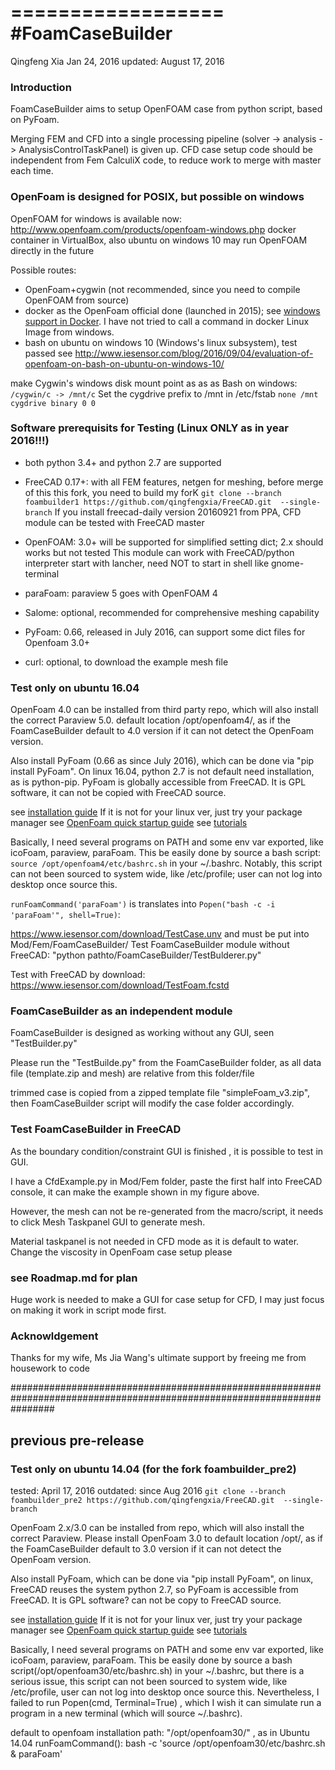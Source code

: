 ==================
#FoamCaseBuilder
==================

Qingfeng Xia
Jan 24, 2016
updated: August 17, 2016


### Introduction

FoamCaseBuilder aims to setup OpenFOAM case from python script, based on PyFoam. 

Merging FEM and CFD into a single processing pipeline (solver -> analysis -> AnalysisControlTaskPanel) is given up. 
CFD case setup code should be independent from Fem CalculiX code, to reduce work to merge with master each time. 

### OpenFoam is designed for POSIX, but possible on windows

OpenFOAM for windows is available now: http://www.openfoam.com/products/openfoam-windows.php
docker container in VirtualBox, also  ubuntu on windows 10 may run OpenFOAM directly in the future

Possible routes:

- OpenFoam+cygwin (not recommended, since you need to compile OpenFOAM from source)
- docker as the OpenFoam official done (launched in 2015); 
see [windows support in Docker](http://www.openfoam.com/download/install-windows.php).
I have not tried to call a command in docker Linux Image from windows. 
- bash on ubuntu on windows 10 (Windows's linux subsystem), test passed
see <http://www.iesensor.com/blog/2016/09/04/evaluation-of-openfoam-on-bash-on-ubuntu-on-windows-10/>

make Cygwin's windows disk mount point as as as Bash on windows: 
`/cygwin/c -> /mnt/c`
Set the cygdrive prefix to /mnt in /etc/fstab
`none /mnt cygdrive binary 0 0`

### Software prerequisits for Testing (Linux ONLY as in year 2016!!!)

- both python 3.4+ and python 2.7 are supported
- FreeCAD 0.17+: with all FEM features, netgen for meshing, 
before merge of this this fork, you need to build my forK
`git clone --branch foambuilder1 https://github.com/qingfengxia/FreeCAD.git  --single-branch`
If you install freecad-daily version 20160921 from PPA, CFD module can be tested with FreeCAD master

- OpenFOAM: 3.0+ will be supported for simplified setting dict; 2.x should works but not tested
  This module can work with FreeCAD/python interpreter start with lancher, need NOT to start in shell like gnome-terminal
- paraFoam: paraview 5 goes with OpenFOAM 4
- Salome: optional, recommended for comprehensive meshing capability
- PyFoam:  0.66, released in July 2016, can support some dict files for Openfoam 3.0+
- curl: optional, to download the example mesh file


### Test only on ubuntu 16.04

OpenFoam 4.0 can be installed from third party repo, which will also install the correct Paraview 5.0.  default location /opt/openfoam4/, as if the FoamCaseBuilder default to 4.0 version if it can not detect the OpenFoam version.

Also install PyFoam (0.66 as since July 2016), which can be done via "pip install PyFoam". On linux 16.04, python 2.7 is not default need installation, as is python-pip. PyFoam is globally accessible from FreeCAD. It is GPL software, it can not be copied with FreeCAD source. 

see [installation guide](http://www.openfoam.com/download/install-binary.php) If it is not for your linux ver, just try your package manager
see [OpenFoam quick startup guide](http://www.openfoam.org/)
see [tutorials](http://cfd.direct/openfoam/user-guide/) 

Basically, I need several programs on PATH and some env var exported, like icoFoam, paraview, paraFoam. This be easily done by source a bash script: `source /opt/openfoam4/etc/bashrc.sh` in your ~/.bashrc. Notably, this script can not been sourced to system wide, like /etc/profile;  user can not log into desktop once source this. 

`runFoamCommand('paraFoam')` is translates into `Popen("bash -c -i 'paraFoam'", shell=True)`:

https://www.iesensor.com/download/TestCase.unv and must be put into Mod/Fem/FoamCaseBuilder/
Test FoamCaseBuilder module without FreeCAD: "python pathto/FoamCaseBuilder/TestBulderer.py"

Test with FreeCAD by download: https://www.iesensor.com/download/TestFoam.fcstd


### FoamCaseBuilder as an independent module

FoamCaseBuilder  is designed as working without any GUI, seen "TestBuilder.py"

Please run the "TestBuilde.py" from the FoamCaseBuilder folder, as all data file (template.zip and mesh) are relative from this folder/file

trimmed case is copied from a zipped template file "simpleFoam_v3.zip", then FoamCaseBuilder script will modify the case folder accordingly. 

### Test FoamCaseBuilder in FreeCAD

As the boundary condition/constraint GUI is finished , it is possible to test in GUI. 

I have a CfdExample.py in Mod/Fem folder,  paste the first half into FreeCAD console, it can make the example shown in my figure above.

However, the mesh can not be re-generated from the macro/script, it needs to click Mesh Taskpanel GUI to generate mesh.

Material taskpanel is not needed in CFD mode as it is default to water. Change the viscosity in OpenFoam case setup please

### see Roadmap.md for plan

Huge work is needed to make a GUI for case setup for CFD, I may just focus on making it work in script mode first. 

### Acknowldgement

Thanks for my wife, Ms Jia Wang's ultimate support by freeing me from housework to code

########################################################################################################################

## previous pre-release

### Test only on ubuntu 14.04 (for the fork foambuilder_pre2)
tested: April 17, 2016
outdated: since Aug 2016
`git clone --branch foambuilder_pre2 https://github.com/qingfengxia/FreeCAD.git  --single-branch`

OpenFoam 2.x/3.0 can be installed from repo, which will also install the correct Paraview.  Please install OpenFoam 3.0 to default location /opt/, as if the FoamCaseBuilder default to 3.0 version if it can not detect the OpenFoam version.

Also install PyFoam, which can be done via "pip install PyFoam", on linux, FreeCAD reuses the system python 2.7, so PyFoam is accessible from FreeCAD. It is GPL software? can not be copy to FreeCAD source. 

see [installation guide](http://www.openfoam.com/download/install-binary.php) If it is not for your linux ver, just try your package manager
see [OpenFoam quick startup guide](http://www.openfoam.org/)
see [tutorials](http://cfd.direct/openfoam/user-guide/) 

Basically, I need several programs on PATH and some env var exported, like icoFoam, paraview, paraFoam. This be easily done by source a bash script(/opt/openfoam30/etc/bashrc.sh) in your ~/.bashrc, but there is a serious issue,  this script can not been sourced to system wide, like /etc/profile,  user can not log into desktop once source this. Nevertheless, I failed to run Popen(cmd, Terminal=True) , which I wish it can simulate run a program in a new terminal (which will source ~/.bashrc).

default to openfoam installation path: "/opt/openfoam30/" , as in Ubuntu 14.04
runFoamCommand():
bash -c 'source /opt/openfoam30/etc/bashrc.sh & paraFoam'
